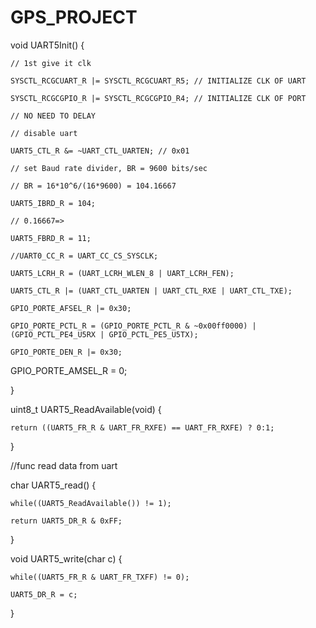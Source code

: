 # GPS_PROJECT
void UART5Init() {

	// 1st give it clk

	SYSCTL_RCGCUART_R |= SYSCTL_RCGCUART_R5; // INITIALIZE CLK OF UART

	SYSCTL_RCGCGPIO_R |= SYSCTL_RCGCGPIO_R4; // INITIALIZE CLK OF PORT

	// NO NEED TO DELAY

	// disable uart

	UART5_CTL_R &= ~UART_CTL_UARTEN; // 0x01

	// set Baud rate divider, BR = 9600 bits/sec

	// BR = 16*10^6/(16*9600) = 104.16667

	UART5_IBRD_R = 104;

	// 0.16667=>

	UART5_FBRD_R = 11;

	//UART0_CC_R = UART_CC_CS_SYSCLK;

	UART5_LCRH_R = (UART_LCRH_WLEN_8 | UART_LCRH_FEN);

	UART5_CTL_R |= (UART_CTL_UARTEN | UART_CTL_RXE | UART_CTL_TXE);

	GPIO_PORTE_AFSEL_R |= 0x30;

	GPIO_PORTE_PCTL_R = (GPIO_PORTE_PCTL_R & ~0x00ff0000) | (GPIO_PCTL_PE4_U5RX | GPIO_PCTL_PE5_U5TX);

	GPIO_PORTE_DEN_R |= 0x30;

GPIO_PORTE_AMSEL_R = 0;

}

uint8_t UART5_ReadAvailable(void) {

	return ((UART5_FR_R & UART_FR_RXFE) == UART_FR_RXFE) ? 0:1;

}

//func read data from uart

char UART5_read() {

	while((UART5_ReadAvailable()) != 1);

	return UART5_DR_R & 0xFF;

}

void UART5_write(char c) {

	while((UART5_FR_R & UART_FR_TXFF) != 0);

	UART5_DR_R = c;

}
